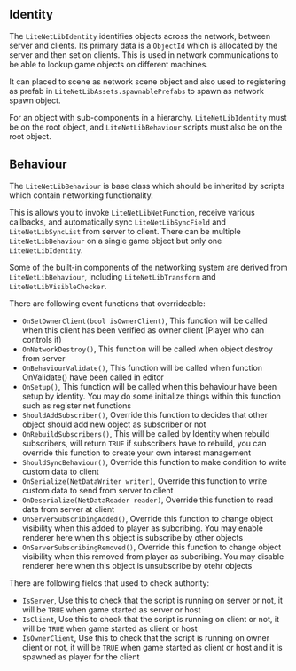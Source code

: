 ## Identity

The `LiteNetLibIdentity` identifies objects across the network, between server and clients. Its primary data is a `ObjectId` which is allocated by the server and then set on clients. This is used in network communications to be able to lookup game objects on different machines. 

It can placed to scene as network scene object and also used to registering as prefab in `LiteNetLibAssets.spawnablePrefabs` to spawn as network spawn object.

For an object with sub-components in a hierarchy. `LiteNetLibIdentity` must be on the root object, and `LiteNetLibBehaviour` scripts must also be on the root object.

## Behaviour

The `LiteNetLibBehaviour` is base class which should be inherited by scripts which contain networking functionality.

This is allows you to invoke `LiteNetLibNetFunction`, receive various callbacks, and automatically sync `LiteNetLibSyncField` and `LiteNetLibSyncList` from server to client. There can be multiple `LiteNetLibBehaviour` on a single game object but only one `LiteNetLibIdentity`. 

Some of the built-in components of the networking system are derived from `LiteNetLibBehaviour`, including `LiteNetLibTransform` and `LiteNetLibVisibleChecker`.

There are following event functions that overrideable:
- `OnSetOwnerClient(bool isOwnerClient)`, This function will be called when this client has been verified as owner client (Player who can controls it)
- `OnNetworkDestroy()`, This function will be called when object destroy from server
- `OnBehaviourValidate()`, This function will be called when function OnValidate() have been called in editor
- `OnSetup()`, This function will be called when this behaviour have been setup by identity. You may do some initialize things within this function such as register net functions
- `ShouldAddSubscriber()`, Override this function to decides that other object should add new object as subscriber or not
- `OnRebuildSubscribers()`, This will be called by Identity when rebuild subscribers, will return `TRUE` if subscribers have to rebuild, you can override this function to create your own interest management
- `ShouldSyncBehaviour()`, Override this function to make condition to write custom data to client
- `OnSerialize(NetDataWriter writer)`, Override this function to write custom data to send from server to client
- `OnDeserialize(NetDataReader reader)`, Override this function to read data from server at client
- `OnServerSubscribingAdded()`, Override this function to change object visibility when this added to player as subcribing. You may enable renderer here when this object is subscribe by other objects
- `OnServerSubscribingRemoved()`, Override this function to change object visibility when this removed from player as subcribing. You may disable renderer here when this object is unsubscribe by otehr objects

There are following fields that used to check authority:
- `IsServer`, Use this to check that the script is running on server or not, it will be `TRUE` when game started as server or host
- `IsClient`, Use this to check that the script is running on client or not, it will be `TRUE` when game started as client or host
- `IsOwnerClient`, Use this to check that the script is running on owner client or not, it will be `TRUE` when game started as client or host and it is spawned as player for the client